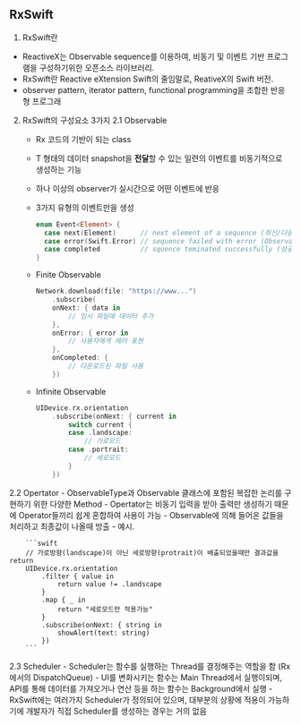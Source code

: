 ## RxSwift
1. RxSwift란
  - ReactiveX는 Observable sequence를 이용하여, 비동기 및 이벤트 기반 프로그램을 구성하기위한 오픈소스 라이브러리.
  - RxSwift란 Reactive eXtension Swift의 줄임말로, ReativeX의 Swift 버전. 
  - observer pattern, iterator pattern, functional programming을 조합한 반응형 프로그래
2. RxSwift의 구성요소 3가지
  2.1 Observable
    - Rx 코드의 기반이 되는 class
    - T 형태의 데이터 snapshot을 **전달**할 수 있는 일련의 이벤트를 비동기적으로 생성하는 기능
    - 하나 이상의 observer가 실시간으로 어떤 이벤트에 반응
    - 3가지 유형의 이벤트만을 생성
    
      ```swift
      enum Event<Element> {
        case next(Element)      // next element of a sequence (최신/다음 데이터를 전달하는 이벤트, T에 해당하는 Element 전달)
        case error(Swift.Error) // sequence failed with error (Observable이 에러를 발생시켜, 추가적으로 이벤트를 생성 X)
        case completed          // squence teminated successfully (성공적으로 일련의 이벤트를 종료시키는 이벤트, 추가적으로 이벤트 생성 X)
      }
      ```
      
    - Finite Observable
    
      ```swift
      Network.download(file: "https://www...")
          .subscribe(
          onNext: { data in
              // 임시 파일에 데이터 추가
          },
          onError: { error in
              // 사용자에게 에러 표현
          },
          onCompleted: {
              // 다운로드된 파일 사용
          })
      ```
      
    - Infinite Observable
    
      ```swift
      UIDevice.rx.orientation
          .subscribe(onNext: { current in
              switch current {
              case .landscape:
                  // 가로모드
              case .portrait:
                  // 세로모드
              }
          })
      ```
      
  2.2 Opertator
      - ObservableType과 Observable 클래스에 포함된 복잡한 논리를 구현하기 위한 다양한 Method
      - Opertator는 비동기 입력을 받아 출력만 생성하기 때문에 Operator들끼리 쉽게 혼합하여 사용이 가능
      - Observable에 의해 들어온 값들을 처리하고 최종값이 나올때 방출
      - 예시.
    
        ```swift
        // 가로방향(landscape)이 아닌 세로방향(protrait)이 배출되었을때만 결과값을 return
        UIDevice.rx.orientation
            .filter { value in
                return value != .landscape
            }
            .map { _ in
                return "세로모드만 적용가능"
            }
            .subscribe(onNext: { string in
                showAlert(text: string)
            })
        ```
      
  2.3 Scheduler
      - Scheduler는 함수를 실행하는 Thread를 결정해주는 역할을 함 (Rx에서의 DispatchQueue)
      - UI를 변화시키는 함수는 Main Thread에서 실행이되며, API를 통해 데이터를 가져오거나 연산 등을 하는 함수는 Background에서 실행
      - RxSwift에는 여러가지 Scheduler가 정의되어 있으며, 대부분의 상황에 적용이 가능하기에 개발자가 직접 Scheduler를 생성하는 경우는 거의 없음
